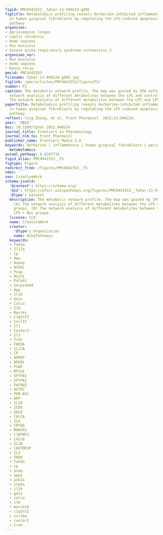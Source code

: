 ```yaml
---
figid: PMC9441553__fphar-13-940224-g005
figtitle: Metabolomics profiling reveals berberine-inhibited inflammatory response
  in human gingival fibroblasts by regulating the LPS-induced apoptosis signaling
  pathway
organisms:
- Agriosomyces longus
- Coptis chinensis
- Homo sapiens
- Mus musculus
- Severe acute respiratory syndrome coronavirus 2
organisms_ner:
- Mus musculus
- Homo sapiens
- Danio rerio
pmcid: PMC9441553
filename: fphar-13-940224-g005.jpg
figlink: /pmc/articles/PMC9441553/figure/F5/
number: F5
caption: The metabolic network profile. The map was gained by IPA software. (A) The
  network analysis of different metabolites between the LPS and control groups. (B)
  The network analysis of different metabolites between the LPS and LPS + Ber groups.
papertitle: Metabolomics profiling reveals berberine-inhibited inflammatory response
  in human gingival fibroblasts by regulating the LPS-induced apoptosis signaling
  pathway.
reftext: Ying Zhang, et al. Front Pharmacol. 2022;13:940224.
year: '2022'
doi: 10.3389/fphar.2022.940224
journal_title: Frontiers in Pharmacology
journal_nlm_ta: Front Pharmacol
publisher_name: Frontiers Media S.A.
keywords: berberine | inflammatory | human gingival fibroblasts | periodontitis |
  metabolomics
automl_pathway: 0.8287719
figid_alias: PMC9441553__F5
figtype: Figure
redirect_from: /figures/PMC9441553__F5
ndex: ''
seo: CreativeWork
schema-jsonld:
  '@context': https://schema.org/
  '@id': https://pfocr.wikipathways.org/figures/PMC9441553__fphar-13-940224-g005.html
  '@type': Dataset
  description: The metabolic network profile. The map was gained by IPA software.
    (A) The network analysis of different metabolites between the LPS and control
    groups. (B) The network analysis of different metabolites between the LPS and
    LPS + Ber groups.
  license: CC0
  name: CreativeWork
  creator:
    '@type': Organization
    name: WikiPathways
  keywords:
  - Fam3a
  - Il17a
  - Cp
  - Apo
  - Aopep
  - Nfkb1
  - Psap
  - Mtch1
  - Pafah2
  - Serpinb9d
  - App
  - Il10
  - Gale
  - Calca
  - Il6
  - Marcks
  - C1qtnf2
  - Cxcl15
  - Il1
  - Castor2
  - Il3
  - Treh
  - FAM3A
  - IL17A
  - CP
  - AOPEP
  - NFKB1
  - PSAP
  - MTCH1
  - SFTPA1
  - SFTPA2
  - PAFAH2
  - AGTR2
  - PGR-AS1
  - APP
  - IL10
  - ICOS
  - GALE
  - CALCA
  - IL6
  - CRYGD
  - MARCKS
  - C1QTNF2
  - CXCL8
  - IL1B
  - CASTOR3P
  - IL3
  - TREH
  - fam3a
  - cp
  - psap
  - appa
  - pak2a
  - itpka
  - il10
  - gale
  - calca
  - il6
  - marcksb
  - c1qtnf2
  - cxcl8a
  - castor2
  - treh
---
```

